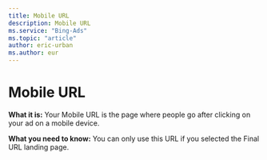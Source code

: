 ```yaml
---
title: Mobile URL
description: Mobile URL
ms.service: "Bing-Ads"
ms.topic: "article"
author: eric-urban
ms.author: eur
---
```


# Mobile URL

**What it is:**  Your Mobile URL is the page where people go after clicking on your ad on a mobile device.

**What you need to know:**  You can only use this URL if you selected the Final URL landing page.


